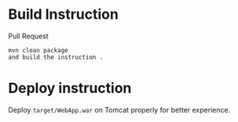 

# Build Instruction
Pull Request


```
mvn clean package
and build the instruction .
```

# Deploy instruction

Deploy ```target/WebApp.war``` on Tomcat properly for better experience.

